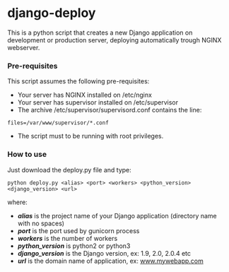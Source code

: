 # django-deploy

This is a python script that creates a new Django application on development or production server, deploying automatically trough NGINX webserver.

### Pre-requisites
This script assumes the following pre-requisites:

- Your server has NGINX installed on /etc/nginx
- Your server has supervisor installed on /etc/supervisor
- The archive /etc/supervisor/supervisord.conf contains the line:

`files=/var/www/supervisor/*.conf`

- The script must to be running with root privileges.

### How to use
Just download the deploy.py file and type:

`python deploy.py <alias> <port> <workers> <python_version> <django_version> <url>`

where:

  - **_alias_** is the project name of your Django application (directory name with no spaces)
  - **_port_** is the port used by gunicorn process
  - **_workers_** is the number of workers
  - **_python_version_** is python2 or python3
  - **_django_version_** is the Django version, ex: 1.9, 2.0, 2.0.4 etc
  - **_url_** is the domain name of application, ex: www.mywebapp.com
    
